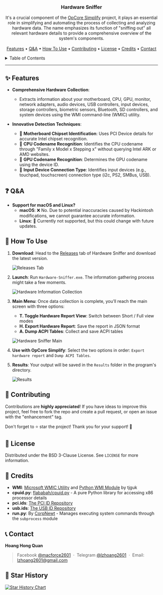 <br/>
<div align="center">
  <h3 align="center">Hardware Sniffer</h3>

  <p align="center">
    It's a crucial component of the <a href="https://github.com/lzhoang2801/OpCore-Simplify">OpCore Simplify</a> project, it plays an essential role in simplifying and automating the process of collecting and analyzing hardware data. The name emphasizes its function of "sniffing out" all relevant hardware details to provide a comprehensive overview of the system's components.
    <br />
    <br />
    <a href="#-features">Features</a> •
    <a href="#-qa">Q&A</a> •
    <a href="#-how-to-use">How To Use</a> •
    <a href="#-contributing">Contributing</a> •
    <a href="#-license">License</a> •
    <a href="#-credits">Credits</a> •
    <a href="#-contact">Contact</a>
  </p>
</div>

<details>
  <summary>Table of Contents</summary>
  <ol>
    <li><a href="#-features">Features</a></li>
    <li><a href="#-qa">Q&A</a></li>
    <li><a href="#-how-to-use">How To Use</a></li>
    <li><a href="#-contributing">Contributing</a></li>
    <li><a href="#-license">License</a></li>
    <li><a href="#-credits">Credits</a></li>
    <li><a href="#-contact">Contact</a></li>
  </ol>
</details>

---

## ✨ **Features**

- **Comprehensive Hardware Collection**: 
  - Extracts information about your motherboard, CPU, GPU, monitor, network adapters, audio devices, USB controllers, input devices, storage controllers, biometric sensors, Bluetooth, SD controllers, and system devices using the WMI command-line (WMIC) utility.
  
- **Innovative Detection Techniques**:
  - 📌 **Motherboard Chipset Identification**: Uses PCI Device details for accurate Intel chipset recognition.
  - 📌 **CPU Codename Recognition**: Identifies the CPU codename through "Family x Model x Stepping x" without querying Intel ARK or AMD websites.
  - 📌 **GPU Codename Recognition**: Determines the GPU codename using the device ID.
  - 📌 **Input Device Connection Type**: Identifies input devices (e.g., touchpad, touchscreen) connection type (i2c, PS2, SMBus, USB).

## ❓ **Q&A**

- **Support for macOS and Linux?**
  - **macOS**: ❌ No. Due to potential inaccuracies caused by Hackintosh modifications, we cannot guarantee accurate information.
  - **Linux**: 🤔 Currently not supported, but this could change with future updates.

## 🚀 **How To Use**

1. **Download**: Head to the [Releases](https://github.com/lzhoang2801/Hardware-Sniffer/releases) tab of Hardware Sniffer and download the latest version.
   
   ![Releases Tab](https://i.imgur.com/gAoVphx.png)

2. **Launch**: Run `Hardware-Sniffer.exe`. The information gathering process might take a few moments.

   ![Hardware Information Collection](https://i.imgur.com/aDB0Wsb.png)

3. **Main Menu**: Once data collection is complete, you’ll reach the main screen with three options:

   - **T. Toggle Hardware Report View**: Switch between Short / Full view modes
   - **H. Export Hardware Report**: Save the report in JSON format
   - **A. Dump ACPI Tables**: Collect and save ACPI tables

   ![Hardware Sniffer Main](https://i.imgur.com/P0lP9pI.png)

4. **Use with OpCore Simplify**: Select the two options in order: `Export hardware report` and `Dump ACPI Tables`.
5. **Results**: Your output will be saved in the `Results` folder in the program's directory.

   ![Results](https://i.imgur.com/gxV4aLL.png)

## 🤝 **Contributing**

Contributions are **highly appreciated**! If you have ideas to improve this project, feel free to fork the repo and create a pull request, or open an issue with the "enhancement" tag.

Don't forget to ⭐ star the project! Thank you for your support! 🌟

## 📜 **License**

Distributed under the BSD 3-Clause License. See `LICENSE` for more information.

## 🙌 **Credits**

- **WMI**: [Microsoft WMIC Utility](https://learn.microsoft.com/en-us/windows/win32/wmisdk/wmic) and [Python WMI Module](https://github.com/tjguk/wmi) by tjguk
- **cpuid.py**: [flababah/cpuid.py](https://github.com/flababah/cpuid.py) - A pure Python library for accessing x86 processor details
- **pci.ids**: [The PCI ID Repository](https://pci-ids.ucw.cz/)
- **usb.ids**: [The USB ID Repository](http://www.linux-usb.org/usb.ids)
- **run.py**: By [CorpNewt](https://github.com/corpnewt) - Manages executing system commands through the `subprocess` module

## 📞 **Contact**

**Hoang Hong Quan**
> Facebook [@macforce2601](https://facebook.com/macforce2601) &nbsp;&middot;&nbsp;
> Telegram [@lzhoang2601](https://t.me/lzhoang2601) &nbsp;&middot;&nbsp;
> Email: lzhoang2601@gmail.com

## 🌟 **Star History**

[![Star History Chart](https://api.star-history.com/svg?repos=lzhoang2801/Hardware-Sniffer&type=Date)](https://star-history.com/#lzhoang2801/Hardware-Sniffer&Date)
